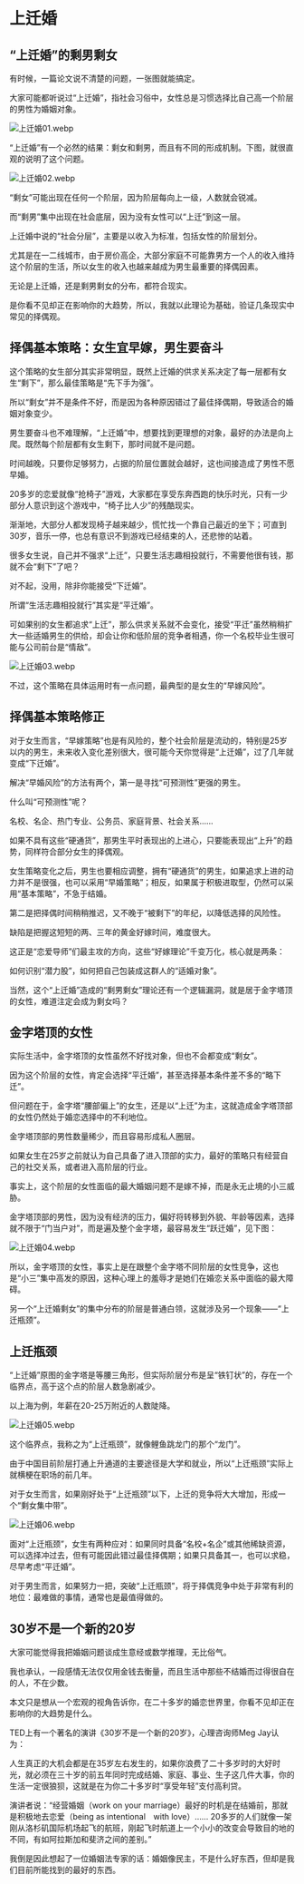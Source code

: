 # 上迁婚
## “上迁婚”的剩男剩女
有时候，一篇论文说不清楚的问题，一张图就能搞定。

大家可能都听说过“上迁婚”，指社会习俗中，女性总是习惯选择比自己高一个阶层的男性为婚姻对象。

![上迁婚01.webp](http://reading.akira.ink/images/2020年01月/上迁婚01.webp)

“上迁婚”有一个必然的结果：剩女和剩男，而且有不同的形成机制。下图，就很直观的说明了这个问题。

![上迁婚02.webp](http://reading.akira.ink/images/2020年01月/上迁婚02.webp)

“剩女”可能出现在任何一个阶层，因为阶层每向上一级，人数就会锐减。

而“剩男”集中出现在社会底层，因为没有女性可以“上迁”到这一层。

上迁婚中说的“社会分层”，主要是以收入为标准，包括女性的阶层划分。

尤其是在一二线城市，由于房价高企，大部分家庭不可能靠男方一个人的收入维持这个阶层的生活，所以女生的收入也越来越成为男生最重要的择偶因素。

无论是上迁婚，还是剩男剩女的分布，都符合现实。

是你看不见却正在影响你的大趋势，所以，我就以此理论为基础，验证几条现实中常见的择偶观。

## 择偶基本策略：女生宜早嫁，男生要奋斗

这个策略的女生部分其实非常明显，既然上迁婚的供求关系决定了每一层都有女生“剩下”，那么最佳策略是“先下手为强”。

所以“剩女”并不是条件不好，而是因为各种原因错过了最佳择偶期，导致适合的婚姻对象变少。

男生要奋斗也不难理解，“上迁婚”中，想要找到更理想的对象，最好的办法是向上爬。既然每个阶层都有女生剩下，那时间就不是问题。

时间越晚，只要你足够努力，占据的阶层位置就会越好，这也间接造成了男性不愿早婚。

20多岁的恋爱就像“抢椅子”游戏，大家都在享受东奔西跑的快乐时光，只有一少部分人意识到这个游戏中，“椅子比人少”的残酷现实。

渐渐地，大部分人都发现椅子越来越少，慌忙找一个靠自己最近的坐下；可直到30岁，音乐一停，也总有意识不到游戏已经结束的人，还悲惨的站着。

很多女生说，自己并不强求“上迁”，只要生活志趣相投就行，不需要他很有钱，那就不会“剩下”了吧？

对不起，没用，除非你能接受“下迁婚”。

所谓“生活志趣相投就行”其实是“平迁婚”。

可如果别的女生都追求“上迁”，那么供求关系就不会变化，接受“平迁”虽然稍稍扩大一些适婚男生的供给，却会让你和低阶层的竞争者相遇，你一个名校毕业生很可能与公司前台是“情敌”。

![上迁婚03.webp](http://reading.akira.ink/images/2020年01月/上迁婚03.webp)

不过，这个策略在具体运用时有一点问题，最典型的是女生的“早嫁风险”。 

## 择偶基本策略修正

对于女生而言，“早嫁策略”也是有风险的，整个社会阶层是流动的，特别是25岁以内的男生，未来收入变化差别很大，很可能今天你觉得是“上迁婚”，过了几年就变成“下迁婚”。

解决“早婚风险”的方法有两个，第一是寻找“可预测性”更强的男生。

什么叫“可预测性”呢？

名校、名企、热门专业、公务员、家庭背景、社会关系……

如果不具有这些“硬通货”，那男生平时表现出的上进心，只要能表现出“上升”的趋势，同样符合部分女生的择偶观。

女生策略变化之后，男生也要相应调整，拥有“硬通货”的男生，如果追求上进的动力并不是很强，也可以采用“早婚策略”；相反，如果属于积极进取型，仍然可以采用“基本策略”，不急于结婚。

第二是把择偶时间稍稍推迟，又不晚于“被剩下”的年纪，以降低选择的风险性。

缺陷是把握这短短的两、三年的黄金好嫁时间，难度很大。

这正是“恋爱导师”们最主攻的方向，这些“好嫁理论”千变万化，核心就是两条：

如何识别“潜力股”，如何把自己包装成这群人的“适婚对象”。

当然，这个“上迁婚”造成的“剩男剩女”理论还有一个逻辑漏洞，就是居于金字塔顶的女性，难道注定会成为剩女吗？

## 金字塔顶的女性

实际生活中，金字塔顶的女性虽然不好找对象，但也不会都变成“剩女”。

因为这个阶层的女性，肯定会选择“平迁婚”，甚至选择基本条件差不多的“略下迁”。

但问题在于，金字塔“腰部偏上”的女生，还是以“上迁”为主，这就造成金字塔顶部的女性仍然处于婚恋选择中的不利地位。

金字塔顶部的男性数量稀少，而且容易形成私人圈层。

如果女生在25岁之前就认为自己具备了进入顶部的实力，最好的策略只有经营自己的社交关系，或者进入高阶层的行业。

事实上，这个阶层的女性面临的最大婚姻问题不是嫁不掉，而是永无止境的小三威胁。

金字塔顶部的男性，因为没有经济的压力，偏好将转移到外貌、年龄等因素，选择就不限于“门当户对”，而是遍及整个金字塔，最容易发生“跃迁婚”，见下图：

![上迁婚04.webp](http://reading.akira.ink/images/2020年01月/上迁婚04.webp)

所以，金字塔顶的女性，事实上是在跟整个金字塔不同阶层的女性竞争，这也是“小三”集中高发的原因，这种心理上的羞辱才是她们在婚恋关系中面临的最大障碍。

另一个“上迁婚剩女”的集中分布的阶层是普通白领，这就涉及另一个现象——“上迁瓶颈”。

## 上迁瓶颈

“上迁婚”原图的金字塔是等腰三角形，但实际阶层分布是呈“铁钉状”的，存在一个临界点，高于这个点的阶层人数急剧减少。

以上海为例，年薪在20-25万附近的人数陡降。

![上迁婚05.webp](http://reading.akira.ink/images/2020年01月/上迁婚05.webp)

这个临界点，我称之为“上迁瓶颈”，就像鲤鱼跳龙门的那个“龙门”。

由于中国目前阶层打通上升通道的主要途径是大学和就业，所以“上迁瓶颈”实际上就横梗在职场的前几年。

对于女生而言，如果刚好处于“上迁瓶颈”以下，上迁的竞争将大大增加，形成一个“剩女集中带”。

![上迁婚06.webp](http://reading.akira.ink/images/2020年01月/上迁婚06.webp)

面对“上迁瓶颈”，女生有两种应对：如果同时具备“名校+名企”或其他稀缺资源，可以选择冲过去，但有可能因此错过最佳择偶期；如果只具备其一，也可以求稳，尽早考虑“平迁婚”。

对于男生而言，如果努力一把，突破“上迁瓶颈”，将于择偶竞争中处于非常有利的地位：最难做的事情，通常也是最值得做的。

## 30岁不是一个新的20岁

大家可能觉得我把婚姻问题谈成生意经或数学推理，无比俗气。

我也承认，一段感情无法仅仅用金钱去衡量，而且生活中那些不结婚而过得很自在的人，不在少数。

本文只是想从一个宏观的视角告诉你，在二十多岁的婚恋世界里，你看不见却正在影响你的大趋势是什么。

TED上有一个著名的演讲《30岁不是一个新的20岁》，心理咨询师Meg Jay认为：

人生真正的大机会都是在35岁左右发生的，如果你浪费了二十多岁时的大好时光，就必须在三十岁的前五年同时完成结婚、家庭、事业、生子这几件大事，你的生活一定很狼狈，这就是在为你二十多岁时“享受年轻”支付高利贷。

演讲者说：“经营婚姻（work on your marriage）最好的时机是在结婚前，那就是积极地去恋爱（being as intentional　with love）……
20多岁的人们就像一架刚从洛杉矶国际机场起飞的航班，刚起飞时航道上一个小小的改变会导致目的地的不同，有如阿拉斯加和斐济之间的差别。”

我倒是因此想起了一位婚姻法专家的话：婚姻像民主，不是什么好东西，但却是我们目前所能找到的最好的东西。

